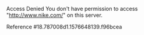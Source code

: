 Access Denied You don't have permission to access "http://www.nike.com/" on this server.

Reference #18.787008d1.1576648139.f96bcea